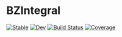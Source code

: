 # BZIntegral

[![Stable](https://img.shields.io/badge/docs-stable-blue.svg)](https://SelimLin.github.io/BZIntegral.jl/stable)
[![Dev](https://img.shields.io/badge/docs-dev-blue.svg)](https://SelimLin.github.io/BZIntegral.jl/dev)
[![Build Status](https://github.com/SelimLin/BZIntegral.jl/actions/workflows/CI.yml/badge.svg?branch=main)](https://github.com/SelimLin/BZIntegral.jl/actions/workflows/CI.yml?query=branch%3Amain)
[![Coverage](https://codecov.io/gh/SelimLin/BZIntegral.jl/branch/main/graph/badge.svg)](https://codecov.io/gh/SelimLin/BZIntegral.jl)
